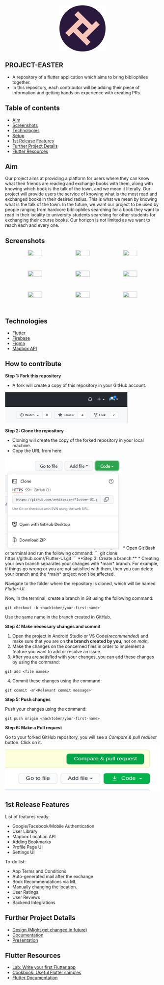 <p align="center">
  <img src="assets\images\Explr Logo.png" alt="App Logo" style = " height: 150px; width: 150px;"/>
</p>

## PROJECT-EASTER 

* A repository of a flutter application which aims to bring bibliophiles together.
* In this repository, each contributor will be adding their piece of information and getting hands on experience with creating PRs.
## Table of contents

* [Aim](#aim)
* [Screenshots](#screenshots)
* [Technologies](#technologies)
* [Setup](#setup)
* [1st Release Features](#1st-release-features)
* [Further Project Details](#further-project-details)
* [Flutter Resources](#flutter-resources)

## Aim

Our project aims at providing a platform for users where they can know what their friends are reading and exchange books with them, along with knowing which book is the talk of the town, and we mean it literally. Our project will provide users the service of knowing what is the most read and exchanged books in their desired radius. This is what we mean by knowing what is the talk of the town. In the future, we want our project to be used by people ranging from hardcore bibliophiles searching for a book they want to read in their locality to university students searching for other students for exchanging their course books. Our horizon is not limited as we want to reach each and every one.

## Screenshots

<p align = "Center">
 <img  src="https://user-images.githubusercontent.com/59333817/111777617-88d6ee80-88d9-11eb-994b-ecea2fc9b01c.jpeg" width="30%" height="30%" />
 <img  src="https://user-images.githubusercontent.com/59333817/111777662-97bda100-88d9-11eb-930a-2566fede248a.jpeg" width="30%" height="30%" />
 <img  src="https://user-images.githubusercontent.com/59333817/111777996-0ac71780-88da-11eb-947e-2ec0d4bc562b.jpeg" width="30%" height="30%" />
 </p>
 <br>
 <p align = "Center">
 <img  src="https://user-images.githubusercontent.com/59333817/111780909-0ac91680-88de-11eb-8761-58046afdaec8.jpeg" width="30%" height="30%" />
 <img  src="https://user-images.githubusercontent.com/59333817/111781130-2df3c600-88de-11eb-99f7-d08f2210c920.jpeg" width="30%" height="30%" />
 <img  src="https://user-images.githubusercontent.com/59333817/111780924-10bef780-88de-11eb-840e-c4b8f7fad08d.jpeg" width="30%" height="30%" />
  </p>
  <br>
  <p align = "Center">
 <img  src="https://user-images.githubusercontent.com/59333817/111782093-a35f9680-88de-11eb-935f-9836d7b3e89c.jpeg" width="30%" height="30%" />
 <img  src="https://user-images.githubusercontent.com/59333817/111782106-a65a8700-88de-11eb-94fa-52725570dbdb.jpeg" width="30%" height="30%" />
 <img  src="https://user-images.githubusercontent.com/59333817/111782207-c4c08280-88de-11eb-8c00-aece1493431b.jpeg" width="30%" height="30%" />
  </p>
  <br>

## Technologies

* [Flutter](https://flutter.dev/)  
* [Firebase](https://firebase.google.com/)
* [Figma](https://www.figma.com/)
* [Mapbox API](https://www.mapbox.com/)

## How to contribute

**Step 1: Fork this repository**
* A fork will create a copy of this repository in your GitHub account.
<img src="imgs\Screenshot 2021-09-30 192153.png" alt="fork howto" style="height: 100px; width: 400px;">

**Step 2: Clone the repository**
* Cloning will create the copy of the forked repository in your local machine.
* Copy the URL from here.
<img src="imgs\Screenshot 2021-09-30 193003.png" alt="clone" style="height: 300px; weight: 250px;">
* Open Git Bash or terminal and run the following command:
```
git clone https://github.com/<Your GitHub Username>/Flutter-UI.git
```
**Step 3: Create a branch:**
* Creating your own branch separates your changes with *main* branch. For example, if things go wrong or you are not satisfied with them, then you can delete your branch and the *main* project won't be affected.

Navigate to the folder where the repository is cloned, which will be named *Flutter-UI*.

Now, in the terminal, create a branch in Git using the following command:
```
git checkout -b <hacktober/your-first-name>
```

Use the same name in the branch created in GitHub.

**Step 4: Make necessary changes and commit**
1. Open the project in Android Studio or VS Code(*recommended*) and make sure that you are on **the branch created by you**, not on *main*.
2. Make the changes on the concerned files in order to implement a feature you want to add or resolve an issue.
3. After you are satisfied with your changes, you can add these changes by using the command:
```
git add <file names>
```
4. Commit these changes using the command:
```
git commit -m'<Relevant commit message>'
```

**Step 5: Push changes**

Push your changes using the command:
```
git push origin <hacktober/your-first-name>
```

**Step 6: Make a Pull request**

Go to your forked GitHub repository, you will see a *Compare & pull request* button. Click on it.
<img src="imgs\Compare-Pull-Request.png" alt="make pr"
style="height:150px; width: 650px;">

## 1st Release Features

List of features ready:

* Google/Facebook/Mobile Authentication
* User Library
* Mapbox Location API
* Adding Bookmarks 
* Profile Page UI
* Settings UI

To-do list:

* App Terms and Conditions
* Auto-generated mail after the exchange  
* Book Recommendations via ML
* Manually changing the location.
* User Ratings
* User Reviews
* Backend Integrations  

## Further Project Details

* [Design (Might get changed in future)](https://www.figma.com/file/uhWQuE4EKDHR8AqH4p3eFK/Books-App?node-id=0%3A1)
* [Documentation](https://docs.google.com/document/d/1vd0gLJV_nUYALC1hlKB3z4tfM7827aw105ZUXYMtMSE/edit#)
* [Presentation](https://docs.google.com/presentation/d/1JixGIcBdiv_HLNc6sxt516U3mi4K08a_/edit#slide=id.p5)

## Flutter Resources

* [Lab: Write your first Flutter app](https://flutter.dev/docs/get-started/codelab)
* [Cookbook: Useful Flutter samples](https://flutter.dev/docs/cookbook)
* [Flutter Documentation](https://flutter.dev/docs)
